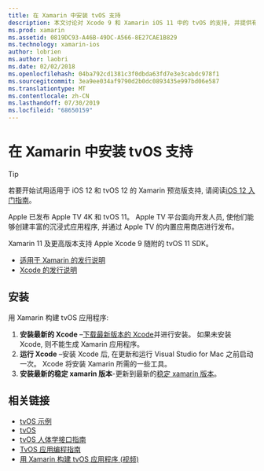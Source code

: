 ```yaml
---
title: 在 Xamarin 中安装 tvOS 支持
description: 本文讨论对 Xcode 9 和 Xamarin iOS 11 中的 tvOS 的支持, 并提供有关如何设置以通过 Xamarin 开发 tvOS 应用的简要说明。
ms.prod: xamarin
ms.assetid: 0819DC93-A46B-49DC-A566-8E27CAE1B829
ms.technology: xamarin-ios
author: lobrien
ms.author: laobri
ms.date: 02/02/2018
ms.openlocfilehash: 04ba792cd1381c3f0dbda63fd7e3e3cabdc978f1
ms.sourcegitcommit: 3ea9ee034af9790d2b0dc0893435e997bd06e587
ms.translationtype: MT
ms.contentlocale: zh-CN
ms.lasthandoff: 07/30/2019
ms.locfileid: "68650159"
---
```

# <a name="installing-tvos-support-in-xamarin"></a>在 Xamarin 中安装 tvOS 支持

> [!TIP]
> 若要开始试用适用于 iOS 12 和 tvOS 12 的 Xamarin 预览版支持, 请阅读[iOS 12 入门指南](~/ios/platform/introduction-to-ios12/get-started.md)。

Apple 已发布 Apple TV 4K 和 tvOS 11。 Apple TV 平台面向开发人员, 使他们能够创建丰富的沉浸式应用程序, 并通过 Apple TV 的内置应用商店进行发布。

Xamarin 11 及更高版本支持 Apple Xcode 9 随附的 tvOS 11 SDK。

- [适用于 Xamarin 的发行说明](https://docs.microsoft.com/xamarin/ios/release-notes/)
- [Xcode 的发行说明](https://developer.apple.com/library/content/releasenotes/DeveloperTools/RN-Xcode/Chapters/Introduction.html#//apple_ref/doc/uid/TP40001051-CH1-SW876)

## <a name="installation"></a>安装

用 Xamarin 构建 tvOS 应用程序:

1. **安装最新的 Xcode** –[下载最新版本的 Xcode](https://developer.apple.com/xcode/download/)并进行安装。 如果未安装 Xcode, 则不能生成 Xamarin 应用程序。 
2. **运行 Xcode** –安装 Xcode 后, 在更新和运行 Visual Studio for Mac 之前启动一次。 Xcode 将安装 Xamarin 所需的一些工具。
3. **安装最新的稳定 xamarin 版本**-更新到最新的[稳定 xamarin 版本](https://github.com/xamarin/recipes/tree/master/Recipes/cross-platform/ide/change_updates_channel)。

## <a name="related-links"></a>相关链接

- [tvOS 示例](https://docs.microsoft.com/samples/browse/?products=xamarin&term=Xamarin.iOS+tvOS)
- [tvOS](https://developer.apple.com/tvos/)
- [tvOS 人体学接口指南](https://developer.apple.com/tvos/human-interface-guidelines/)
- [TvOS 应用编程指南](https://developer.apple.com/library/prerelease/tvos/documentation/General/Conceptual/AppleTV_PG/)
- [用 Xamarin 构建 tvOS 应用程序 (视频)](https://university.xamarin.com/lightninglectures/tvos-with-xamarin)
